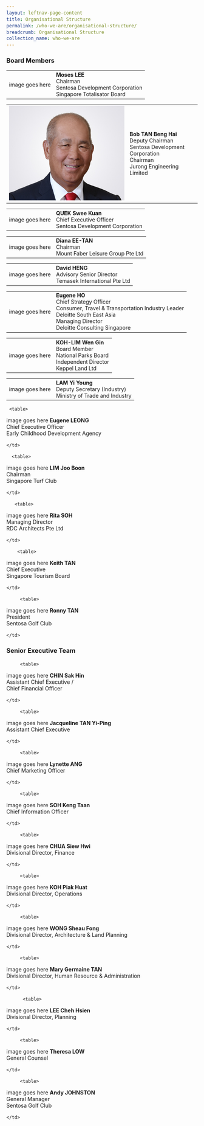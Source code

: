 ```yaml
---
layout: leftnav-page-content
title: Organisational Structure
permalink: /who-we-are/organisational-structure/
breadcrumb: Organisational Structure
collection_name: who-we-are
---
```


### **Board Members**

<table>
  <tr>
    <td>
    image goes here
    </td>
     <td>
       <b>Moses LEE</b><br>
       Chairman<br>
       Sentosa Development Corporation<br>
       Singapore Totalisator Board
    </td>
  </tr>
 
 </table>
 
 <table>
  <tr>
    <td>
    <img src = "/images/organisational-structure/MrBobTan.jpg" width="500" height="250">
    </td>
     <td>
       <b>Bob TAN Beng Hai</b><br>
       Deputy Chairman<br>
       Sentosa Development Corporation<br>
       Chairman<br>
       Jurong Engineering Limited
    </td>
  </tr>
 
 </table>

<table>
  <tr>
    <td>
    image goes here
    </td>
     <td>
       <b>QUEK Swee Kuan</b><br>
       Chief Executive Officer<br>
       Sentosa Development Corporation<br>
    </td>
  </tr>
 
 </table>

<table>
  <tr>
    <td>
    image goes here
    </td>
     <td>
       <b>Diana EE-TAN</b><br>
       Chairman<br>
       Mount Faber Leisure Group Pte Ltd<br>
    </td>
  </tr>
 
 </table>
 
 <table>
  <tr>
    <td>
    image goes here
    </td>
     <td>
       <b>David HENG</b><br>
       Advisory Senior Director<br>
       Temasek International Pte Ltd<br>
    </td>
  </tr>
 
 </table>
 
  <table>
  <tr>
    <td>
    image goes here
    </td>
     <td>
       <b>Eugene HO</b><br>
       Chief Strategy Officer<br>
       Consumer, Travel & Transportation Industry Leader<br>
       Deloitte South East Asia<br>
       Managing Director<br>
       Deloitte Consulting Singapore<br>
    </td>
  </tr>
 
 </table>
 
   <table>
  <tr>
    <td>
    image goes here
    </td>
     <td>
       <b>KOH-LIM Wen Gin</b><br>
       Board Member<br>
       National Parks Board<br>
       Independent Director<br>
       Keppel Land Ltd<br>
    </td>
  </tr>
 
 </table>

  <table>
  <tr>
    <td>
    image goes here
    </td>
     <td>
       <b>LAM Yi Young</b><br>
       Deputy Secretary (Industry)<br>
       Ministry of Trade and Industry<br>  
    </td>
  </tr>
 
 </table>
 
     <table>
  <tr>
    <td>
    image goes here
    </td>
     <td>
       <b>Eugene LEONG</b><br>
       Chief Executive Officer<br>
       Early Childhood Development Agency<br>
       
    </td>
  </tr>
 
 </table>
 
      <table>
  <tr>
    <td>
    image goes here
    </td>
     <td>
       <b>LIM Joo Boon</b><br>
       Chairman<br>
       Singapore Turf Club<br>
       
    </td>
  </tr>
 
 </table>
 
       <table>
  <tr>
    <td>
    image goes here
    </td>
     <td>
       <b>Rita SOH</b><br>
       Managing Director<br>
       RDC Architects Pte Ltd<br>
       
    </td>
  </tr>
 
 </table>
 
        <table>
  <tr>
    <td>
    image goes here
    </td>
     <td>
       <b>Keith TAN</b><br>
       Chief Executive<br>
       Singapore Tourism Board<br>
       
    </td>
  </tr>
 
 </table>
 
         <table>
  <tr>
    <td>
    image goes here
    </td>
     <td>
       <b>Ronny TAN</b><br>
       President<br>
       Sentosa Golf Club<br>
       
    </td>
  </tr>
 
 </table>

### **Senior Executive Team**

         <table>
  <tr>
    <td>
    image goes here
    </td>
     <td>
       <b>CHIN Sak Hin</b><br>
       Assistant Chief Executive /<br>
       Chief Financial Officer<br>
       
    </td>
  </tr>
 
 </table>

         <table>
  <tr>
    <td>
    image goes here
    </td>
     <td>
       <b>Jacqueline TAN Yi-Ping</b><br>
       Assistant Chief Executive<br>
       
    </td>
  </tr>
 
 </table>
 
 
         <table>
  <tr>
    <td>
    image goes here
    </td>
     <td>
       <b>Lynette ANG</b><br>
       Chief Marketing Officer<br>
       
    </td>
  </tr>
 
 </table>
 
 
         <table>
  <tr>
    <td>
    image goes here
    </td>
     <td>
       <b>SOH Keng Taan</b><br>
       Chief Information Officer<br>
       
    </td>
  </tr>
 
 </table>
 
 
         <table>
  <tr>
    <td>
    image goes here
    </td>
     <td>
       <b>CHUA Siew Hwi</b><br>
       Divisional Director, Finance<br>
       
    </td>
  </tr>
 
 </table>
 
 
         <table>
  <tr>
    <td>
    image goes here
    </td>
     <td>
       <b>KOH Piak Huat</b><br>
       Divisional Director, Operations<br>
       
    </td>
  </tr>
 
 </table>
 
 
         <table>
  <tr>
    <td>
    image goes here
    </td>
     <td>
       <b>WONG Sheau Fong</b><br>
       Divisional Director, Architecture & Land Planning<br>
       
    </td>
  </tr>
 
 </table>
 
 
         <table>
  <tr>
    <td>
    image goes here
    </td>
     <td>
       <b>Mary Germaine TAN</b><br>  
         Divisional Director, Human Resource & Administration<br>
       
    </td>
  </tr>
 
 </table>
 
          <table>
  <tr>
    <td>
    image goes here
    </td>
     <td>
       <b>LEE Cheh Hsien</b><br>
       Divisional Director, Planning<br>
       
    </td>
  </tr>
 
 </table>
 
 
         <table>
  <tr>
    <td>
    image goes here
    </td>
     <td>
       <b>Theresa LOW</b><br>
       General Counsel<br>
       
    </td>
  </tr>
 
 </table>
 
 
         <table>
  <tr>
    <td>
    image goes here
    </td>
     <td>
       <b>Andy JOHNSTON</b><br>
       General Manager<br>
       Sentosa Golf Club<br>
       
    </td>
  </tr>
 
 </table>
